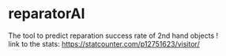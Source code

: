 # reparatorAI

The tool to predict reparation success rate of 2nd hand objects !  
link to the stats: https://statcounter.com/p12751623/visitor/
